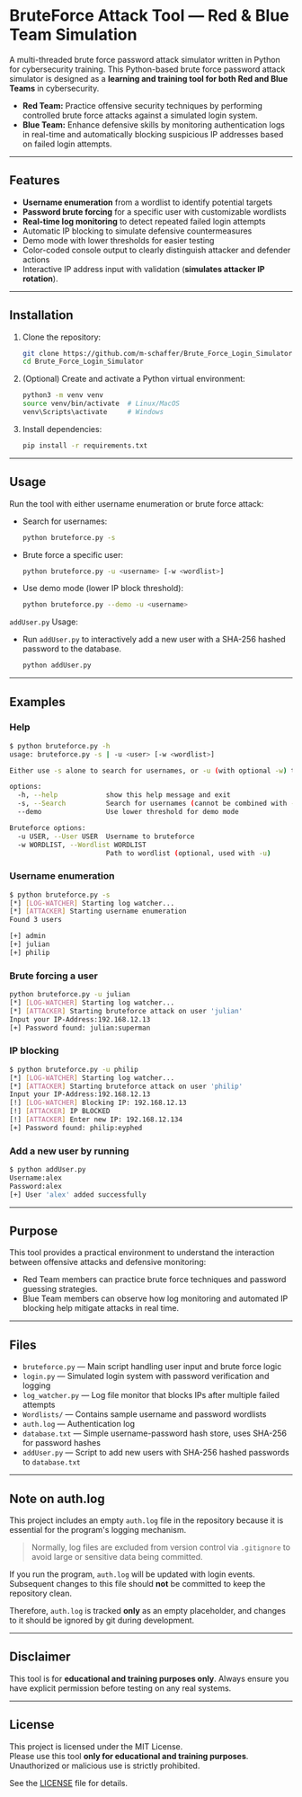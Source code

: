 # BruteForce Attack Tool — Red & Blue Team Simulation

A multi-threaded brute force password attack simulator written in Python for cybersecurity training.
This Python-based brute force password attack simulator is designed as a **learning and training tool for both Red and Blue Teams** in cybersecurity.

- **Red Team:** Practice offensive security techniques by performing controlled brute force attacks against a simulated login system.
- **Blue Team:** Enhance defensive skills by monitoring authentication logs in real-time and automatically blocking suspicious IP addresses based on failed login attempts.

---

## Features

- **Username enumeration** from a wordlist to identify potential targets
- **Password brute forcing** for a specific user with customizable wordlists
- **Real-time log monitoring** to detect repeated failed login attempts
- Automatic IP blocking to simulate defensive countermeasures
- Demo mode with lower thresholds for easier testing
- Color-coded console output to clearly distinguish attacker and defender actions
- Interactive IP address input with validation (**simulates attacker IP rotation**).

---

## Installation

1. Clone the repository:

   ```bash
   git clone https://github.com/m-schaffer/Brute_Force_Login_Simulator.git
   cd Brute_Force_Login_Simulator
   ```

2. (Optional) Create and activate a Python virtual environment:

   ```bash
   python3 -m venv venv
   source venv/bin/activate  # Linux/MacOS
   venv\Scripts\activate     # Windows
   ```

3. Install dependencies:

   ```bash
   pip install -r requirements.txt
   ```

---

## Usage

Run the tool with either username enumeration or brute force attack:

- Search for usernames:

  ```bash
  python bruteforce.py -s
  ```

- Brute force a specific user:

  ```bash
  python bruteforce.py -u <username> [-w <wordlist>]
  ```

- Use demo mode (lower IP block threshold):

  ```bash
  python bruteforce.py --demo -u <username>
  ```

`addUser.py` Usage:

* Run `addUser.py` to interactively add a new user with a SHA-256 hashed password to the database.

  ```bash
  python addUser.py
  ```

---

## Examples

### Help

```bash
$ python bruteforce.py -h        
usage: bruteforce.py -s | -u <user> [-w <wordlist>]

Either use -s alone to search for usernames, or -u (with optional -w) to bruteforce a user.

options:
  -h, --help            show this help message and exit
  -s, --Search          Search for usernames (cannot be combined with -u or -w)
  --demo                Use lower threshold for demo mode

Bruteforce options:
  -u USER, --User USER  Username to bruteforce
  -w WORDLIST, --Wordlist WORDLIST
                        Path to wordlist (optional, used with -u)
```

### Username enumeration

```bash
$ python bruteforce.py -s
[*] [LOG-WATCHER] Starting log watcher...
[*] [ATTACKER] Starting username enumeration
Found 3 users 

[+] admin
[+] julian
[+] philip
```

### Brute forcing a user

```bash
python bruteforce.py -u julian
[*] [LOG-WATCHER] Starting log watcher...
[*] [ATTACKER] Starting bruteforce attack on user 'julian'
Input your IP-Address:192.168.12.13
[+] Password found: julian:superman
```

### IP blocking

```bash
$ python bruteforce.py -u philip
[*] [LOG-WATCHER] Starting log watcher...
[*] [ATTACKER] Starting bruteforce attack on user 'philip'
Input your IP-Address:192.168.12.13
[!] [LOG-WATCHER] Blocking IP: 192.168.12.13
[!] [ATTACKER] IP BLOCKED
[!] [ATTACKER] Enter new IP: 192.168.12.134
[+] Password found: philip:eyphed
```

### Add a new user by running

```bash
$ python addUser.py 
Username:alex
Password:alex
[+] User 'alex' added successfully
```

------

## Purpose

This tool provides a practical environment to understand the interaction between offensive attacks and defensive monitoring:

- Red Team members can practice brute force techniques and password guessing strategies.
- Blue Team members can observe how log monitoring and automated IP blocking help mitigate attacks in real time.

---

## Files

- `bruteforce.py` — Main script handling user input and brute force logic
- `login.py` — Simulated login system with password verification and logging
- `log_watcher.py` — Log file monitor that blocks IPs after multiple failed attempts
- `Wordlists/` — Contains sample username and password wordlists
- `auth.log` — Authentication log 
- `database.txt` — Simple username-password hash store, uses SHA-256 for password hashes
- `addUser.py` — Script to add new users with SHA-256 hashed passwords to `database.txt`

---

## Note on auth.log

This project includes an empty `auth.log` file in the repository because it is essential for the program's logging mechanism.

> Normally, log files are excluded from version control via `.gitignore` to avoid large or sensitive data being committed.

If you run the program, `auth.log` will be updated with login events. Subsequent changes to this file should **not** be committed to keep the repository clean. 

Therefore, `auth.log` is tracked **only** as an empty placeholder, and changes to it should be ignored by git during development.

---

## Disclaimer

This tool is for **educational and training purposes only**. Always ensure you have explicit permission before testing on any real systems.

---

## License

This project is licensed under the MIT License.  
Please use this tool **only for educational and training purposes**.  
Unauthorized or malicious use is strictly prohibited.

See the [LICENSE](LICENSE) file for details.
